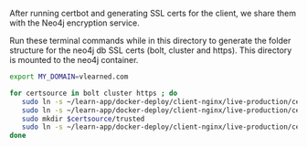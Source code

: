  After running certbot and generating SSL certs for the client, we share them with the Neo4j encryption service.

 Run these terminal commands while in this directory to generate the folder structure for the neo4j db SSL certs (bolt, cluster and https). This directory is mounted to the neo4j container.

```sh
export MY_DOMAIN=vlearned.com
```
```sh
for certsource in bolt cluster https ; do
   sudo ln -s ~/learn-app/docker-deploy/client-nginx/live-production/certbot/conf/live/$MY_DOMAIN/fullchain.pem $certsource/neo4j.cert
   sudo ln -s ~/learn-app/docker-deploy/client-nginx/live-production/certbot/conf/live/$MY_DOMAIN/privkey.pem $certsource/neo4j.key
   sudo mkdir $certsource/trusted
   sudo ln -s ~/learn-app/docker-deploy/client-nginx/live-production/certbot/conf/live/$MY_DOMAIN/fullchain.pem $certsource/trusted/neo4j.cert;
done
```

